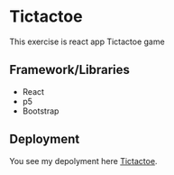 # Tictactoe

This exercise is react app Tictactoe game

## Framework/Libraries

- React
- p5
- Bootstrap

## Deployment

You see my depolyment here [Tictactoe](https://kenny613.github.io/tictactoe/).
